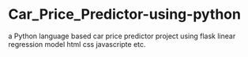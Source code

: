 # Car_Price_Predictor-using-python
a Python language based car price predictor project using flask linear regression model
html css javascripte etc.
